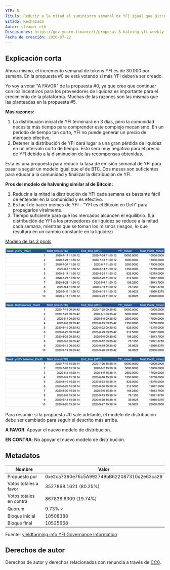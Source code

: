 ```yaml
---
YIP: 8
Título: Reducir a la mitad el suministro semanal de YFI igual que Bitcoin
Estado: Rechazada
Autor: steamer.eth
Discusiones: https://gov.yearn.finance/t/proposal-8-halving-yfi-weekly-supply-the-same-as-bitcoin/263/
Fecha de creación: 2020-07-22
---
```


## Explicación corta

Ahora mismo, el incremento semanal de tokens YFI es de 30.000 por semana. En la propuesta #0 se está votando si más YFI debería ser creado.

Yo voy a votar "A FAVOR" de la propuesta #0, ya que creo que continuar con los incentivos para los proveedores de liquidez es importante para el crecimiento de la plataforma. Muchas de las razones son las mismas que las planteadas en la propuesta #5.

**Más razones:**

1. La distribución inicial de YFI terminará en 3 días, pero la comunidad necesita más tiempo para comprender este complejo mecanismo. En un período de tiempo tan corto, YFI no puede generar un precio de mercado efectivo.
2. Detener la distribución de YFI dará lugar a una gran pérdida de liquidez en un intervalo corto de tiempo. Esto será muy negativo para el precio de YFI debido a la disminución de las recompensas obtenidas.

Esta es una propuesta para reducir la tasa de emisión semanal de YFI para pasar a seguir un modelo igual que el de BTC. Dos meses son suficientes para educar a la comunidad y finalizar la distribución de YFI.

**Pros del modelo de halvening similar al de Bitcoin:**

1. Reducir a la mitad la distribución de YFI cada semana es bastante fácil de entender en la comunidad y es efectivo.
2. Es fácil de hacer memes de YFI - "YFI es el Bitcoin en Defi" para propagarlos viralmente.
3. Tiempo suficiente para que los mercados alcancen el equilibrio. (La distribución de YFI a los proveedores de liquidez se reduce a la mitad cada semana, mientras que se toman los mismos riesgos, lo que resultará en un cambio constante en la liquidez)


[Modelo de las 3 pools](https://docs.google.com/spreadsheets/d/1ORG5UJUc2kKyjkemeskbpfpAfbDZ9Wk7GSEUc4RG2O0/edit?usp=sharing)

![Modelo](assets/yip8.png)

Para resumir: si la propuesta #0 sale adelante, el modelo de distribución debe ser cambiado para seguir el descrito más arriba.

**A FAVOR**: Apoyar el nuevo modelo de distribución.

**EN CONTRA**: No apoyar el nuevo modelo de distribución.

## Metadatos

| Nombre                | Valor                                      |
|---------------------|--------------------------------------------|
| Propuesto por         | 0xe2ca7390e76c5A992749bB622087310d2e63ca29 |
| Votos totales a favor     | 3527868.1621 (80.25%)                      |
| Votos totales en contra | 867838.6309 (19.74%)                       |
| Quorum              | 9.73% 𐄂                                    |
| Bloque inicial         | 10508388                                   |
| Bloque final           | 10525668                                   |

Fuente: [yieldfarming.info YFI Governance Information](https://yieldfarming.info/yearn/vote/)

## Derechos de autor
Derechos de autor y derechos relacionados con renuncia a través de [CC0](https://creativecommons.org/publicdomain/zero/1.0/).
